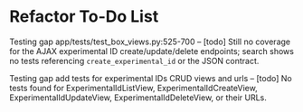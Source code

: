 # Refactor To-Do List

Testing gap app/tests/test_box_views.py:525-700 – [todo] Still no coverage for the AJAX experimental ID create/update/delete endpoints; search shows no tests referencing `create_experimental_id` or the JSON contract.

Testing gap add tests for experimental IDs CRUD views and urls – [todo] No tests found for ExperimentalIdListView, ExperimentalIdCreateView, ExperimentalIdUpdateView, ExperimentalIdDeleteView, or their URLs.
